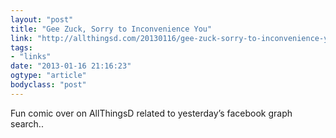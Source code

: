 ```yaml
---
layout: "post"
title: "Gee Zuck, Sorry to Inconvenience You"
link: "http://allthingsd.com/20130116/gee-zuck-sorry-to-inconvenience-you-comic/"
tags: 
- "links"
date: "2013-01-16 21:16:23"
ogtype: "article"
bodyclass: "post"
---
```


Fun comic over on AllThingsD related to yesterday’s facebook graph search..
